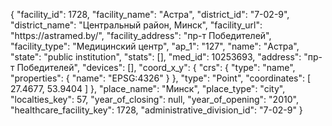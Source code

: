{
    "facility_id": 1728,
    "facility_name": "Астра",
    "district_id": "7-02-9",
    "district_name": "Центральный район, Минск",
    "facility_url": "https:\/\/astramed.by\/",
    "facility_address": "пр-т Победителей",
    "facility_type": "Медицинский центр",
    "ap_1": "127",
    "name": "Астра",
    "state": "public institution",
    "stats": [],
    "med_id": 10253693,
    "address": "пр-т Победителей",
    "devices": [],
    "coord_x_y": {
        "crs": {
            "type": "name",
            "properties": {
                "name": "EPSG:4326"
            }
        },
        "type": "Point",
        "coordinates": [
            27.4677,
            53.9404
        ]
    },
    "place_name": "Минск",
    "place_type": "city",
    "localties_key": 57,
    "year_of_closing": null,
    "year_of_opening": "2010",
    "healthcare_facility_key": 1728,
    "administrative_division_id": "7-02-9"
}